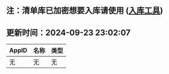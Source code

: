 ## 注：清单库已加密想要入库请使用 ([入库工具](https://github.com/BlankTMing/ManifestAutoUpdate/releases))

## 更新时间：2024-09-23 23:02:07
| AppID | 名称 | 类型  |
| :-------------------- | :----------------------------- | :----------- |
| 无 | 无 | 无 |
